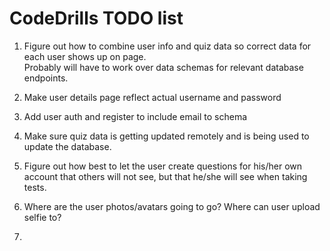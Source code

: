 # CodeDrills TODO list

1. Figure out how to combine user info and quiz data so correct data for each user shows up on page.  
Probably will have to work over data schemas for relevant database endpoints.

2. Make user details page reflect actual username and password

3. Add user auth and register to include email to schema

2. Make sure quiz data is getting updated remotely and is being used to update the database.

3. Figure out how best to let the user create questions for his/her own account that others will not see,
but that he/she will see when taking tests.

4. Where are the user photos/avatars going to go?  Where can user upload selfie to?

5.
